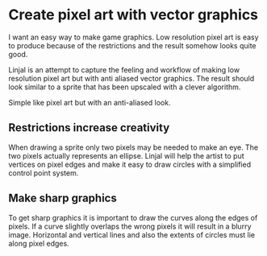Create pixel art with vector graphics
=====================================

I want an easy way to make game graphics. Low resolution pixel art is easy to produce because of the restrictions and the result somehow looks quite good.

Linjal is an attempt to capture the feeling and workflow of making low resolution pixel art but with anti aliased vector graphics. The result should look similar to a sprite that has been upscaled with a clever algorithm.

Simple like pixel art but with an anti-aliased look.

Restrictions increase creativity
--------------------------------

When drawing a sprite only two pixels may be needed to make an eye. The two pixels actually represents an ellipse. Linjal will help the artist to put vertices on pixel edges and make it easy to draw circles with a simplified control point system.

Make sharp graphics
-------------------

To get sharp graphics it is important to draw the curves along the edges of pixels. If a curve slightly overlaps the wrong pixels it will result in a blurry image. Horizontal and vertical lines and also the extents of circles must lie along pixel edges.
